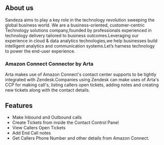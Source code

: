 
## About us

Sandeza aims to play a key role in the technology revolution sweeping the global business world. We are a business-oriented, customer-centric Technology solutions company,founded by professionals experienced in technology delivery tailored to business outcomes.Leveraging our experience in cloud & data analytics technologies,we help businesses build intelligent analytics and communication systems.Let’s harness technology to power the end-user experience.

### Amazon Connect Connector by Arta

Arta makes use of Amazon Connect's contact center supports to be tightly integrated with Zendesk.Companies using Zendesk can make uses of Arta's CCP for making call's, listing callers open tickets, adding notes and creating new tickets along with the contact details.

## Features

- Make Inbound and Outbound calls
- Create Tickets from inside the Contact Control Panel
- View Callers Open Tickets
- Add End Call notes
- Get Callers Phone Number and other details from Amazon Connect.
